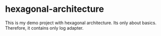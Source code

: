 # hexagonal-architecture
This is my demo project with hexagonal architecture. Its only about basics. Therefore, it contains only log adapter.
